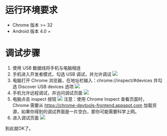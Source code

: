 # 运行环境要求
- Chrome 版本 >= 32
- Android 版本 4.0 +
# 调试步骤
1. 使用 USB 数据线将手机与电脑相连
2. 手机进入开发者模式，勾选 USB 调试，并允许调试
![](http://upload-images.jianshu.io/upload_images/5018455-ae5d7db19b635d68.png?imageMogr2/auto-orient/strip%7CimageView2/2/w/1240)
3. 电脑打开 Chrome 浏览器，在地址栏输入：chrome://inspect/#devices 并勾选 Discover USB devices 选项
![](http://upload-images.jianshu.io/upload_images/5018455-04f75d89c6821c74.png?imageMogr2/auto-orient/strip%7CimageView2/2/w/1240)
4. 手机允许远程调试，并访问调试页面
![](http://upload-images.jianshu.io/upload_images/5018455-f9ca7fdbcbf2f3a1.png?imageMogr2/auto-orient/strip%7CimageView2/2/w/1240)
5. 电脑点击 inspect 按钮
![](http://upload-images.jianshu.io/upload_images/5018455-e0c1f8d526b918c9.png?imageMogr2/auto-orient/strip%7CimageView2/2/w/1240)
注意：使用 Chrome Inspect 查看页面时，Chrome 需要从 https://chrome-devtools-frontend.appspot.com 加载资源，如果你得到的调试界面是一片空白，那你可能需要科学上网。
6. 进入调试页面
![](http://upload-images.jianshu.io/upload_images/5018455-33e8c3a9f91d5d39.png?imageMogr2/auto-orient/strip%7CimageView2/2/w/1240)

到此就OK了。